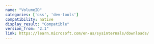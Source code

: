 ```yaml
---
name: "VolumeID"
categories: ['oss', 'dev-tools']
compatibility: native
display_result: "Compatible"
version_from: "2.1"
link: https://learn.microsoft.com/en-us/sysinternals/downloads/
---
```

